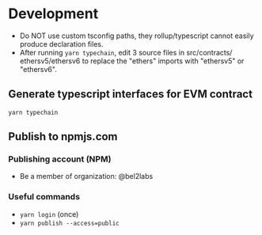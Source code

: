 # Development

- Do NOT use custom tsconfig paths, they rollup/typescript cannot easily produce declaration files.
- After running `yarn typechain`, edit 3 source files in src/contracts/ ethersv5/ethersv6 to replace the "ethers" imports with "ethersv5" or "ethersv6".

## Generate typescript interfaces for EVM contract

`yarn typechain`

## Publish to npmjs.com

### Publishing account (NPM)

- Be a member of organization: @bel2labs

### Useful commands

- `yarn login` (once)
- `yarn publish --access=public`
